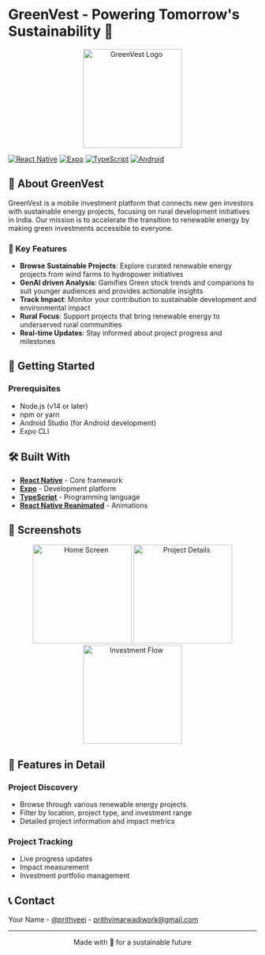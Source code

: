 # GreenVest - Powering Tomorrow's Sustainability 🌱

<p align="center">
  <img src="assets/greenvest-logo.png" alt="GreenVest Logo" width="200"/>
</p>

[![React Native](https://img.shields.io/badge/React_Native-20232A?style=for-the-badge&logo=react&logoColor=61DAFB)](https://reactnative.dev/)
[![Expo](https://img.shields.io/badge/Expo-000020?style=for-the-badge&logo=expo&logoColor=white)](https://expo.dev/)
[![TypeScript](https://img.shields.io/badge/TypeScript-007ACC?style=for-the-badge&logo=typescript&logoColor=white)](https://www.typescriptlang.org/)
[![Android](https://img.shields.io/badge/Android-3DDC84?style=for-the-badge&logo=android&logoColor=white)](https://developer.android.com/)

## 📱 About GreenVest

GreenVest is a mobile investment platform that connects new gen investors with sustainable energy projects, focusing on rural development initiatives in India. Our mission is to accelerate the transition to renewable energy by making green investments accessible to everyone.

### 🌟 Key Features

- **Browse Sustainable Projects**: Explore curated renewable energy projects from wind farms to hydropower initiatives
- **GenAI driven Analysis**: Gamifies Green stock trends and comparions to suit younger audiences and provides actionable insights
- **Track Impact**: Monitor your contribution to sustainable development and environmental impact
- **Rural Focus**: Support projects that bring renewable energy to underserved rural communities
- **Real-time Updates**: Stay informed about project progress and milestones

## 🚀 Getting Started

### Prerequisites

- Node.js (v14 or later)
- npm or yarn
- Android Studio (for Android development)
- Expo CLI

## 🛠️ Built With

- **[React Native](https://reactnative.dev/)** - Core framework
- **[Expo](https://expo.dev/)** - Development platform
- **[TypeScript](https://www.typescriptlang.org/)** - Programming language
- **[React Native Reanimated](https://docs.swmansion.com/react-native-reanimated/)** - Animations

## 📱 Screenshots

<p align="center">
  <img src="assets/screenshot1.png" width="200" alt="Home Screen"/>
  <img src="assets/screenshot2.png" width="200" alt="Project Details"/>
  <img src="assets/screenshot3.png" width="200" alt="Investment Flow"/>
</p>

## 🌿 Features in Detail

### Project Discovery
- Browse through various renewable energy projects
- Filter by location, project type, and investment range
- Detailed project information and impact metrics

### Project Tracking
- Live progress updates
- Impact measurement
- Investment portfolio management

## 📞 Contact

Your Name - [@prithveei](https://x.com/prithveei) - prithvimarwadiwork@gmail.com

---

<p align="center">
  Made with 💚 for a sustainable future
</p>
